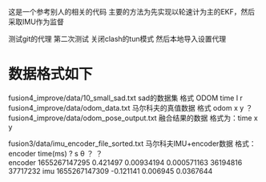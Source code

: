 这是一个参考别人的相关的代码
主要的方法为先实现以轮速计为主的EKF，然后采取IMU作为监督

测试git的代理
第二次测试
关闭clash的tun模式
然后本地导入设置代理


# 数据格式如下
fusion4_improve/data/10_small_sad.txt      sad的数据集
格式   ODOM time l r
fusion4_improve/data/odom_data.txt         马尔科夫的真值数据
格式   odom x y ？
fusion4_improve/data/odom_pose_output.txt  融合结果的数据
格式为：time x y

fusion3/data/imu_encoder_file_sorted.txt   马尔科夫IMU+encoder数据
格式：
encoder   time(ms)       ?        s           θ           ？       ？     
encoder 1655267147295 0.421497 0.00934194 0.000571163 36194816 37717232
imu 1655267147309 -0.121141 0.006945 0.0367644
